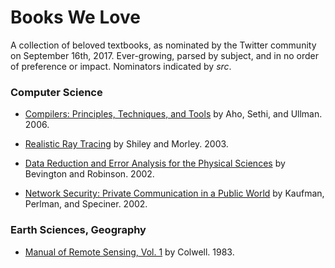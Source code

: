 # Books We Love

A collection of beloved textbooks, as nominated by the Twitter community on September 16th, 2017. Ever-growing, parsed by subject, and in no order of preference or impact. Nominators indicated by *src*.

### Computer Science

* [Compilers: Principles, Techniques, and Tools](https://www.amazon.com/Compilers-Principles-Techniques-Tools-2nd/dp/0321486811) by Aho, Sethi, and Ullman. 2006. 

* [Realistic Ray Tracing](https://www.amazon.com/Realistic-Tracing-Second-Peter-Shirley/dp/1568814615) by Shiley and Morley. 2003.

* [Data Reduction and Error Analysis for the Physical Sciences](https://www.amazon.com/Reduction-Error-Analysis-Physical-Sciences/dp/0072472278) by Bevington and Robinson. 2002.

* [Network Security: Private Communication in a Public World](https://www.amazon.com/Network-Security-Private-Communication-Public/dp/0130460192) by Kaufman, Perlman, and Speciner. 2002.

### Earth Sciences, Geography

* [Manual of Remote Sensing, Vol. 1](https://www.amazon.com/Manual-remote-sensing-Robert-Colwell/dp/0937294411/ref=sr_1_1?s=books&ie=UTF8&qid=1505613233&sr=1-1&keywords=manual+of+remote+sensing) by Colwell. 1983.






